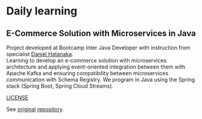 # Daily learning

## E-Commerce Solution with Microservices in Java

Project developed at Bootcamp Inter Java Developer with instruction from specialist [Daniel Hatanaka](https://github.com/hatanakadaniel "Daniel Hatanaka").</br>
Learning to develop an e-commerce solution with microservices architecture and applying event-oriented integration between them with Apache Kafka and ensuring compatibility between microservices communication with Schema Registry. We program in Java using the Spring stack (Spring Boot, Spring Cloud Streams).

[LICENSE](./LICENSE)

See [original](https://github.com/hatanakadaniel/ecommerce-payment-api) [repository](https://github.com/hatanakadaniel/ecommerce-checkout-api).
